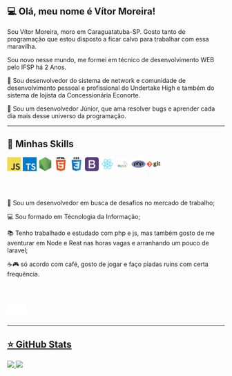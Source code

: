 ## 💻 Olá, meu nome é Vítor Moreira!

Sou Vítor Moreira, moro em Caraguatatuba-SP. Gosto tanto de programação que estou disposto a ficar calvo para trabalhar com essa maravilha.

Sou novo nesse mundo, me formei em técnico de desenvolvimento WEB pelo IFSP há 2 Anos.

🔭 Sou desenvolvedor do sistema de network e comunidade de desenvolvimento pessoal e profissional do Undertake High e também do sistema de lojista da Concessionária Econorte.

💬 Sou um desenvolvedor Júnior, que ama resolver bugs e aprender cada dia mais desse universo da programação.

---

## 🚀 Minhas Skills

<code><img height="32" src="https://raw.githubusercontent.com/github/explore/80688e429a7d4ef2fca1e82350fe8e3517d3494d/topics/javascript/javascript.png" alt="Javascript"/></code>
<code><img height="32" src="https://raw.githubusercontent.com/github/explore/80688e429a7d4ef2fca1e82350fe8e3517d3494d/topics/typescript/typescript.png" alt="Typescript"/></code>
<code><img height="32" src="https://raw.githubusercontent.com/github/explore/80688e429a7d4ef2fca1e82350fe8e3517d3494d/topics/nodejs/nodejs.png" alt="Nodejs"/></code>
<code><img height="32" src="https://raw.githubusercontent.com/github/explore/80688e429a7d4ef2fca1e82350fe8e3517d3494d/topics/html/html.png" alt="HTML5"/></code>
<code><img height="32" src="https://raw.githubusercontent.com/github/explore/80688e429a7d4ef2fca1e82350fe8e3517d3494d/topics/css/css.png" alt="CSS"/></code>
<code><img height="32" src="https://raw.githubusercontent.com/github/explore/80688e429a7d4ef2fca1e82350fe8e3517d3494d/topics/bootstrap/bootstrap.png" alt="Bootstrap"/></code>
<code><img height="32" src="https://raw.githubusercontent.com/github/explore/80688e429a7d4ef2fca1e82350fe8e3517d3494d/topics/react/react.png" alt="React"/></code>
<code><img height="32" src="https://raw.githubusercontent.com/github/explore/80688e429a7d4ef2fca1e82350fe8e3517d3494d/topics/mysql/mysql.png" alt="MySQL"/></code>
<code><img height="32" src="https://raw.githubusercontent.com/github/explore/80688e429a7d4ef2fca1e82350fe8e3517d3494d/topics/php/php.png" alt="Php"/></code>
<code><img height="32" src="https://raw.githubusercontent.com/github/explore/80688e429a7d4ef2fca1e82350fe8e3517d3494d/topics/git/git.png" alt="Git"/></code>



</br>
</br>
<div display="inline-block">
 <p align="left">🤿 Sou um desenvolvedor em busca de desafios no mercado de trabalho;</p>
 <p align="left">💻 Sou formado em Técnologia da Informação;</p>
 <p align="left">📚 Tenho trabalhado e estudado com php e js, mas também gosto de me aventurar em Node e Reat nas horas vagas e arranhando um pouco de laravel;</p>
 <p align="left">☕🎮 só acordo com café, gosto de jogar e faço piadas ruins com certa frequência.</p>
</div>


</br>
</br> 

<a href="https://www.instagram.com/vitormoreira.x" target="_blank"><img align="left" alt="Instagram" width="22px" src="https://github.com/Aakarsh-B/trying-repos/blob/master/insta.svg" />
<a href="https://www.linkedin.com/in/vitormariotto" target="_blank"><img align="left" alt="LinkedIn" width="22px" src="https://github.com/Aakarsh-B/trying-repos/blob/master/linkedin.svg" />

</br>
</br>

---

## ⭐ GitHub Stats

<a href="https://github.com/jeniblodev">
  <img height="180em" src="https://github-readme-stats-eight-theta.vercel.app/api?username=M4riotto&show_icons=true&theme=algolia&include_all_commits=true&count_private=true"/>
  <img height="180em" src="https://github-readme-stats-eight-theta.vercel.app/api/top-langs/?username=M4riotto&layout=compact&langs_count=8&theme=algolia"/>
</a>
